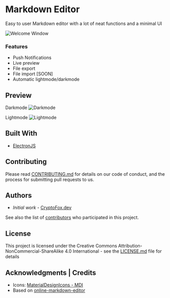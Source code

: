 # Markdown Editor

Easy to user Markdown editor with a lot of neat functions and a minimal UI

![Welcome Window](https://raw.githubusercontent.com/CryptoFoxDev/MarkdownEditor/master/assets/img/preview/welcome-screen.png)

### Features

 - Push Notifications
 - Live preview
 - File export
 - File import [SOON]
 - Automatic lightmode/darkmode

## Preview

Darkmode
![Darkmode](https://raw.githubusercontent.com/CryptoFoxDev/MarkdownEditor/master/assets/img/preview/dark.png)

Lightmode
![Lightmode](https://raw.githubusercontent.com/CryptoFoxDev/MarkdownEditor/master/assets/img/preview/light.png)

## Built With

* [ElectronJS](https://www.electronjs.org/)

## Contributing

Please read [CONTRIBUTING.md](CONTRIBUTING.md) for details on our code of conduct, and the process for submitting pull requests to us.


## Authors

* *Initial work* - [CryptoFox.dev](https://github.com/cryptofoxdev)

See also the list of [contributors](https://github.com/your/project/contributors) who participated in this project.

## License

This project is licensed under the Creative Commons Attribution-NonCommercial-ShareAlike 4.0 International - see the [LICENSE.md](LICENSE.md) file for details

## Acknowledgments | Credits 

* Icons: [MaterialDesignIcons - MDI](https://materialdesignicons.com/)
* Based on [online-markdown-editor](https://github.com/slhck/online-markdown-editor)
